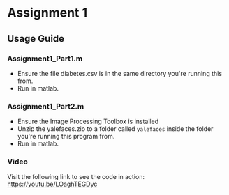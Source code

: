 # Assignment 1

## Usage Guide

### Assignment1_Part1.m

- Ensure the file diabetes.csv is in the same directory you're running this from.
- Run in matlab.

### Assignment1_Part2.m

- Ensure the Image Processing Toolbox is installed
- Unzip the yalefaces.zip to a folder called `yalefaces` inside the folder you're running this program from.
- Run in matlab.

### Video 

Visit the following link to see the code in action: https://youtu.be/LOaghTEGDyc